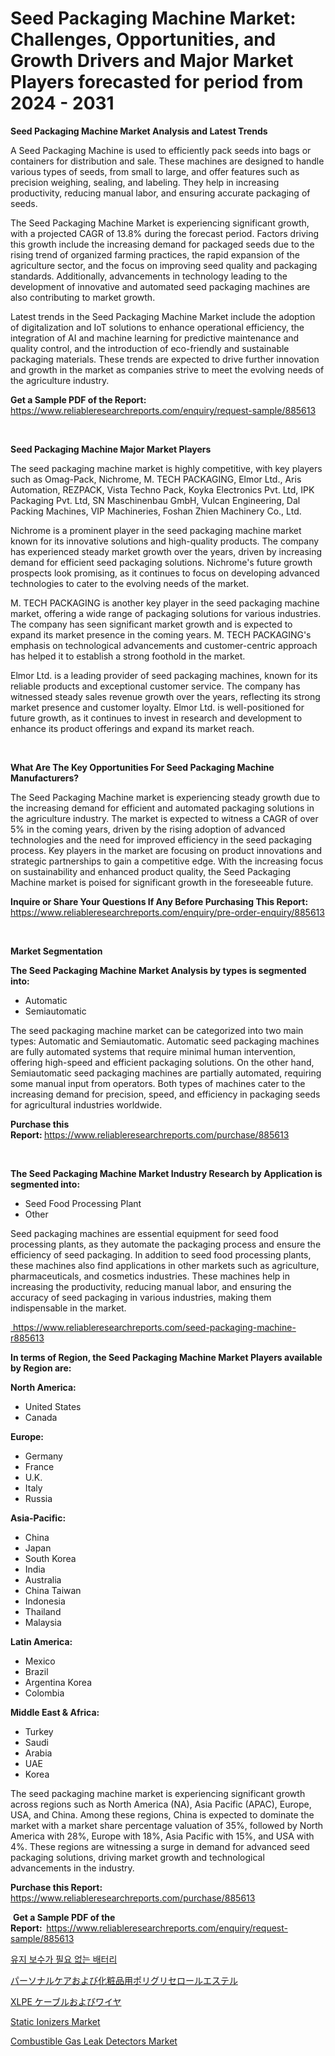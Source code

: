 <p><h1>Seed Packaging Machine Market: Challenges, Opportunities, and Growth Drivers and Major Market Players forecasted for period from 2024 - 2031</h1></p><p><strong>Seed Packaging Machine Market Analysis and Latest Trends</strong></p>
<p><p>A Seed Packaging Machine is used to efficiently pack seeds into bags or containers for distribution and sale. These machines are designed to handle various types of seeds, from small to large, and offer features such as precision weighing, sealing, and labeling. They help in increasing productivity, reducing manual labor, and ensuring accurate packaging of seeds.</p><p>The Seed Packaging Machine Market is experiencing significant growth, with a projected CAGR of 13.8% during the forecast period. Factors driving this growth include the increasing demand for packaged seeds due to the rising trend of organized farming practices, the rapid expansion of the agriculture sector, and the focus on improving seed quality and packaging standards. Additionally, advancements in technology leading to the development of innovative and automated seed packaging machines are also contributing to market growth.</p><p>Latest trends in the Seed Packaging Machine Market include the adoption of digitalization and IoT solutions to enhance operational efficiency, the integration of AI and machine learning for predictive maintenance and quality control, and the introduction of eco-friendly and sustainable packaging materials. These trends are expected to drive further innovation and growth in the market as companies strive to meet the evolving needs of the agriculture industry.</p></p>
<p><strong>Get a Sample PDF of the Report:&nbsp;</strong> <a href="https://www.reliableresearchreports.com/enquiry/request-sample/885613">https://www.reliableresearchreports.com/enquiry/request-sample/885613</a></p>
<p>&nbsp;</p>
<p><strong>Seed Packaging Machine Major Market Players</strong></p>
<p><p>The seed packaging machine market is highly competitive, with key players such as Omag-Pack, Nichrome, M. TECH PACKAGING, Elmor Ltd., Aris Automation, REZPACK, Vista Techno Pack, Koyka Electronics Pvt. Ltd, IPK Packaging Pvt. Ltd, SN Maschinenbau GmbH, Vulcan Engineering, Dal Packing Machines, VIP Machineries, Foshan Zhien Machinery Co., Ltd.</p><p>Nichrome is a prominent player in the seed packaging machine market known for its innovative solutions and high-quality products. The company has experienced steady market growth over the years, driven by increasing demand for efficient seed packaging solutions. Nichrome's future growth prospects look promising, as it continues to focus on developing advanced technologies to cater to the evolving needs of the market.</p><p>M. TECH PACKAGING is another key player in the seed packaging machine market, offering a wide range of packaging solutions for various industries. The company has seen significant market growth and is expected to expand its market presence in the coming years. M. TECH PACKAGING's emphasis on technological advancements and customer-centric approach has helped it to establish a strong foothold in the market.</p><p>Elmor Ltd. is a leading provider of seed packaging machines, known for its reliable products and exceptional customer service. The company has witnessed steady sales revenue growth over the years, reflecting its strong market presence and customer loyalty. Elmor Ltd. is well-positioned for future growth, as it continues to invest in research and development to enhance its product offerings and expand its market reach.</p></p>
<p>&nbsp;</p>
<p><strong>What Are The Key Opportunities For Seed Packaging Machine Manufacturers?</strong></p>
<p><p>The Seed Packaging Machine market is experiencing steady growth due to the increasing demand for efficient and automated packaging solutions in the agriculture industry. The market is expected to witness a CAGR of over 5% in the coming years, driven by the rising adoption of advanced technologies and the need for improved efficiency in the seed packaging process. Key players in the market are focusing on product innovations and strategic partnerships to gain a competitive edge. With the increasing focus on sustainability and enhanced product quality, the Seed Packaging Machine market is poised for significant growth in the foreseeable future.</p></p>
<p><strong>Inquire or Share Your Questions If Any Before Purchasing This Report:</strong> <a href="https://www.reliableresearchreports.com/enquiry/pre-order-enquiry/885613">https://www.reliableresearchreports.com/enquiry/pre-order-enquiry/885613</a></p>
<p>&nbsp;</p>
<p><strong>Market Segmentation</strong></p>
<p><strong>The Seed Packaging Machine Market Analysis by types is segmented into:</strong></p>
<p><ul><li>Automatic</li><li>Semiautomatic</li></ul></p>
<p><p>The seed packaging machine market can be categorized into two main types: Automatic and Semiautomatic. Automatic seed packaging machines are fully automated systems that require minimal human intervention, offering high-speed and efficient packaging solutions. On the other hand, Semiautomatic seed packaging machines are partially automated, requiring some manual input from operators. Both types of machines cater to the increasing demand for precision, speed, and efficiency in packaging seeds for agricultural industries worldwide.</p></p>
<p><strong>Purchase this Report:&nbsp;</strong><a href="https://www.reliableresearchreports.com/purchase/885613">https://www.reliableresearchreports.com/purchase/885613</a></p>
<p>&nbsp;</p>
<p><strong>The Seed Packaging Machine Market Industry Research by Application is segmented into:</strong></p>
<p><ul><li>Seed Food Processing Plant</li><li>Other</li></ul></p>
<p><p>Seed packaging machines are essential equipment for seed food processing plants, as they automate the packaging process and ensure the efficiency of seed packaging. In addition to seed food processing plants, these machines also find applications in other markets such as agriculture, pharmaceuticals, and cosmetics industries. These machines help in increasing the productivity, reducing manual labor, and ensuring the accuracy of seed packaging in various industries, making them indispensable in the market.</p></p>
<p><a href="https://www.reliableresearchreports.com/seed-packaging-machine-r885613">&nbsp;https://www.reliableresearchreports.com/seed-packaging-machine-r885613</a></p>
<p><strong>In terms of Region, the Seed Packaging Machine Market Players available by Region are:</strong></p>
<p>
    <p> <strong> North America: </strong>
        <ul>
            <li>United States</li>
            <li>Canada</li>
        </ul>
        </p> 
    <p> <strong> Europe: </strong>
        <ul>
            <li>Germany</li>
            <li>France</li>
            <li>U.K.</li>
            <li>Italy</li>
            <li>Russia</li>
        </ul>
        </p> 
    <p> <strong> Asia-Pacific: </strong>
        <ul>
            <li>China</li>
            <li>Japan</li>
            <li>South Korea</li>
            <li>India</li>
            <li>Australia</li>
            <li>China Taiwan</li>
            <li>Indonesia</li>
            <li>Thailand</li>
            <li>Malaysia</li>
        </ul>
        </p> 
    <p> <strong> Latin America: </strong>
        <ul>
            <li>Mexico</li>
            <li>Brazil</li>
            <li>Argentina Korea</li>
            <li>Colombia</li>
        </ul>
        </p> 
    <p> <strong> Middle East & Africa: </strong>
        <ul>
            <li>Turkey</li>
            <li>Saudi</li>
            <li>Arabia</li>
            <li>UAE</li>
            <li>Korea</li>
        </ul>
    </p>
    </p>
<p><p>The seed packaging machine market is experiencing significant growth across regions such as North America (NA), Asia Pacific (APAC), Europe, USA, and China. Among these regions, China is expected to dominate the market with a market share percentage valuation of 35%, followed by North America with 28%, Europe with 18%, Asia Pacific with 15%, and USA with 4%. These regions are witnessing a surge in demand for advanced seed packaging solutions, driving market growth and technological advancements in the industry.</p></p>
<p><strong>Purchase this Report: </strong><a href="https://www.reliableresearchreports.com/purchase/885613">https://www.reliableresearchreports.com/purchase/885613</a></p>
<p>&nbsp;<strong>Get a Sample PDF of the Report:&nbsp;&nbsp;</strong><a href="https://www.reliableresearchreports.com/enquiry/request-sample/885613">https://www.reliableresearchreports.com/enquiry/request-sample/885613</a></p>
<p><strong></strong></p>
<p><p><a href="https://github.com/courtney23pratt/Market-Research-Report-List-1/blob/main/5869546170239.md">유지 보수가 필요 없는 배터리</a></p><p><a href="https://github.com/dawson566/Market-Research-Report-List-2/blob/main/2502973158693.md">パーソナルケアおよび化粧品用ポリグリセロールエステル</a></p><p><a href="https://github.com/DeonBoer2023/Market-Research-Report-List-1/blob/main/9815079158694.md">XLPE ケーブルおよびワイヤ</a></p><p><a href="https://github.com/liliskanaya73/Market-Research-Report-List-1/blob/main/static-ionizers-market.md">Static Ionizers Market</a></p><p><a href="https://github.com/mooaaztarek/Market-Research-Report-List-1/blob/main/combustible-gas-leak-detectors-market.md">Combustible Gas Leak Detectors Market</a></p></p>